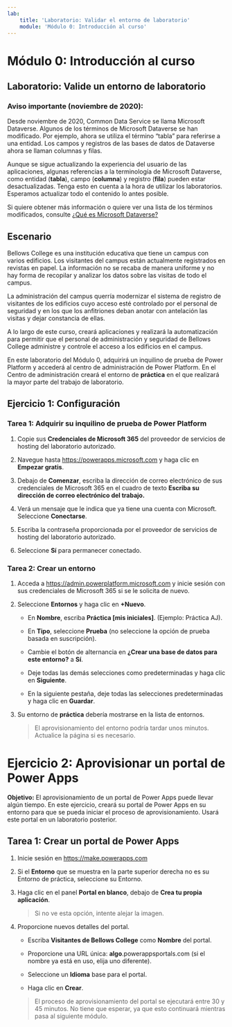 ```yaml
---
lab:
    title: 'Laboratorio: Validar el entorno de laboratorio'
    module: 'Módulo 0: Introducción al curso'
---
```


Módulo 0: Introducción al curso
=================================

## Laboratorio: Valide un entorno de laboratorio

### Aviso importante (noviembre de 2020):
Desde noviembre de 2020, Common Data Service se llama Microsoft Dataverse. Algunos de los términos de Microsoft Dataverse se han modificado. Por ejemplo, ahora se utiliza el término “tabla” para referirse a una entidad. Los campos y registros de las bases de datos de Dataverse ahora se llaman columnas y filas.

Aunque se sigue actualizando la experiencia del usuario de las aplicaciones, algunas referencias a la terminología de Microsoft Dataverse, como entidad (**tabla**), campo (**columna**) y registro (**fila**) pueden estar desactualizadas. Tenga esto en cuenta a la hora de utilizar los laboratorios. Esperamos actualizar todo el contenido lo antes posible. 

Si quiere obtener más información o quiere ver una lista de los términos modificados, consulte [¿Qué es Microsoft Dataverse?](https://docs.microsoft.com/es-es/powerapps/maker/common-data-service/data-platform-intro#terminology-updates)

Escenario
--------

Bellows College es una institución educativa que tiene un campus con varios edificios. Los visitantes del campus están actualmente registrados en revistas en papel. La información no se recaba de manera uniforme y no hay forma de recopilar y analizar los datos sobre las visitas de todo el campus.

La administración del campus querría modernizar el sistema de registro de visitantes de los edificios cuyo acceso esté controlado por el personal de seguridad y en los que los anfitriones deban anotar con antelación las visitas y dejar constancia de ellas.

A lo largo de este curso, creará aplicaciones y realizará la automatización para permitir que el personal de administración y seguridad de Bellows College administre y controle el acceso a los edificios en el campus.

En este laboratorio del Módulo 0, adquirirá un inquilino de prueba de Power Platform y accederá al centro de administración de Power Platform. En el Centro de administración creará el entorno de **práctica** en el que realizará la mayor parte del trabajo de laboratorio.

## Ejercicio 1: Configuración

### Tarea 1: Adquirir su inquilino de prueba de Power Platform

1. Copie sus **Credenciales de Microsoft 365** del proveedor de servicios de hosting del laboratorio autorizado.

2. Navegue hasta <https://powerapps.microsoft.com> y haga clic en **Empezar gratis**.

3. Debajo de **Comenzar**, escriba la dirección de correo electrónico de sus credenciales de Microsoft 365 en el cuadro de texto **Escriba su dirección de correo electrónico del trabajo.**

4. Verá un mensaje que le indica que ya tiene una cuenta con Microsoft. Seleccione **Conectarse**.

5. Escriba la contraseña proporcionada por el proveedor de servicios de hosting del laboratorio autorizado. 

6. Seleccione **Sí** para permanecer conectado.

### Tarea 2: Crear un entorno

1.  Acceda a <https://admin.powerplatform.microsoft.com> y inicie sesión con sus credenciales de Microsoft 365 si se le solicita de nuevo.

2. Seleccione **Entornos** y haga clic en **+Nuevo**.

    - En **Nombre**, escriba **Práctica [mis iniciales]**. (Ejemplo: Práctica AJ).
    
    - En **Tipo**, seleccione **Prueba** (no seleccione la opción de prueba basada en suscripción).
    
    - Cambie el botón de alternancia en **¿Crear una base de datos para este entorno?** a **Sí**.
    
    - Deje todas las demás selecciones como predeterminadas y haga clic en **Siguiente**.
    
    - En la siguiente pestaña, deje todas las selecciones predeterminadas y haga clic en **Guardar**.

3. Su entorno de **práctica** debería mostrarse en la lista de entornos. 

    > El aprovisionamiento del entorno podría tardar unos minutos. Actualice la página si es necesario.

# Ejercicio 2: Aprovisionar un portal de Power Apps

**Objetivo:** El aprovisionamiento de un portal de Power Apps puede llevar algún tiempo. En este ejercicio, creará su portal de Power Apps en su entorno para que se pueda iniciar el proceso de aprovisionamiento. Usará este portal en un laboratorio posterior.

## Tarea 1: Crear un portal de Power Apps

1.  Inicie sesión en <https://make.powerapps.com>

2.  Si el **Entorno** que se muestra en la parte superior derecha no es su Entorno de práctica, seleccione su Entorno.

3.  Haga clic en el panel **Portal en blanco**, debajo de **Crea tu propia aplicación**.

    > Si no ve esta opción, intente alejar la imagen.

4.  Proporcione nuevos detalles del portal.

    -   Escriba **Visitantes de Bellows College** como **Nombre** del portal.

    -   Proporcione una URL única: **algo**.powerappsportals.com (si el nombre ya está en uso, elija uno diferente).

    -   Seleccione un **Idioma** base para el portal.

    -   Haga clic en **Crear**.

    > El proceso de aprovisionamiento del portal se ejecutará entre 30 y 45 minutos. No tiene que esperar, ya que esto continuará mientras pasa al siguiente módulo.
